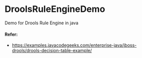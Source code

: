 # DroolsRuleEngineDemo
Demo for Drools Rule Engine in java


#### Refer:
-	https://examples.javacodegeeks.com/enterprise-java/jboss-drools/drools-decision-table-example/
